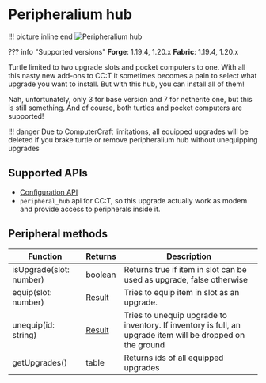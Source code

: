 # Peripheralium hub

!!! picture inline end
    ![Peripheralium hub](peripheralium_hub_turtle.png)

??? info "Supported versions"
    **Forge**: 1.19.4, 1.20.x
    **Fabric**: 1.19.4, 1.20.x

Turtle limited to two upgrade slots and pocket computers to one. With all this nasty new add-ons to CC:T it sometimes becomes a pain to select what upgrade you want to install. But with this hub, you can install all of them! 

Nah, unfortunately, only 3 for base version and 7 for netherite one, but this is still something. And of course, both turtles and pocket computers are supported!

!!! danger
    Due to ComputerCraft limitations, all equipped upgrades will be deleted if you brake turtle or remove peripheralium hub without unequipping upgrades

## Supported APIs

- [Configuration API](configuration.md)
- `peripheral_hub` api for CC:T, so this upgrade actually work as modem and provide access to peripherals inside it.

## Peripheral methods

| Function                | Returns                          | Description                                                                                             |
|-------------------------|----------------------------------|---------------------------------------------------------------------------------------------------------|
| isUpgrade(slot: number) | boolean                          | Returns true if item in slot can be used as upgrade, false otherwise                                    |
| equip(slot: number)     | [Result](introduction.md#result) | Tries to equip item in slot as an upgrade.                                                              |
| unequip(id: string)     | [Result](introduction.md#result) | Tries to unequip upgrade to inventory. If inventory is full, an upgrade item will be dropped on the ground |
| getUpgrades()           | table                            | Returns ids of all equipped upgrades                                                                    |
